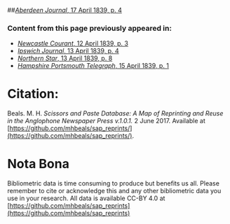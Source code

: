 ##[*Aberdeen Journal*, 17 April 1839, p. 4](https://mhbeals.github.io/sap_html/Aberdeen-Journal/Aberdeen-Journal-17-April-1839-p-4)

### Content from this page previously appeared in:
+ [*Newcastle Courant*, 12 April 1839, p. 3](https://mhbeals.github.io/sap_html/Newcastle-Courant/Newcastle-Courant-12-April-1839-p-3)
+ [*Ipswich Journal*, 13 April 1839, p. 4](https://mhbeals.github.io/sap_html/Ipswich-Journal/Ipswich-Journal-13-April-1839-p-4)
+ [*Northern Star*, 13 April 1839, p. 8](https://mhbeals.github.io/sap_html/Northern-Star/Northern-Star-13-April-1839-p-8)
+ [*Hampshire Portsmouth Telegraph*, 15 April 1839, p. 1](https://mhbeals.github.io/sap_html/Hampshire-Portsmouth-Telegraph/Hampshire-Portsmouth-Telegraph-15-April-1839-p-1)
                    
# Citation: 

Beals. M. H. *Scissors and Paste Database: A Map of Reprinting and Reuse in the Anglophone Newspaper Press v.1.0.1.* 2 June 2017. Available at [https://github.com/mhbeals/sap_reprints/](https://github.com/mhbeals/sap_reprints/). 
                    
# Nota Bona

Bibliometric data is time consuming to produce but benefits us all. Please remember to cite or acknowledge this and any other bibliometric data you use in your research. All data is available CC-BY 4.0 at [https://github.com/mhbeals/sap_reprints](https://github.com/mhbeals/sap_reprints)